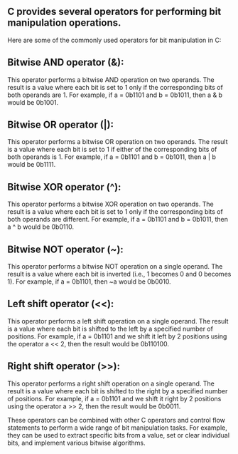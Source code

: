 ## C provides several operators for performing bit manipulation operations.
Here are some of the commonly used operators for bit manipulation in C:

## Bitwise AND operator (&):
This operator performs a bitwise AND operation on two operands.
The result is a value where each bit is set to 1 only if the corresponding bits of both operands are 1.
For example, if a = 0b1101 and b = 0b1011, then a & b would be 0b1001.

## Bitwise OR operator (|):
This operator performs a bitwise OR operation on two operands.
The result is a value where each bit is set to 1 if either of the corresponding bits of both operands is 1.
For example, if a = 0b1101 and b = 0b1011, then a | b would be 0b1111.

## Bitwise XOR operator (^):
This operator performs a bitwise XOR operation on two operands.
The result is a value where each bit is set to 1 only if the corresponding bits of both operands are different.
For example, if a = 0b1101 and b = 0b1011, then a ^ b would be 0b0110.

## Bitwise NOT operator (~):
This operator performs a bitwise NOT operation on a single operand.
The result is a value where each bit is inverted (i.e., 1 becomes 0 and 0 becomes 1).
For example, if a = 0b1101, then ~a would be 0b0010.

## Left shift operator (<<):
This operator performs a left shift operation on a single operand.
The result is a value where each bit is shifted to the left by a specified number of positions.
For example, if a = 0b1101 and we shift it left by 2 positions using the operator a << 2, then the result would be 0b110100.

## Right shift operator (>>):
This operator performs a right shift operation on a single operand.
The result is a value where each bit is shifted to the right by a specified number of positions.
For example, if a = 0b1101 and we shift it right by 2 positions using the operator a >> 2, then the result would be 0b0011.

These operators can be combined with other C operators and control flow statements to perform a wide range of bit manipulation tasks.
For example, they can be used to extract specific bits from a value, set or clear individual bits, and implement various bitwise algorithms.
